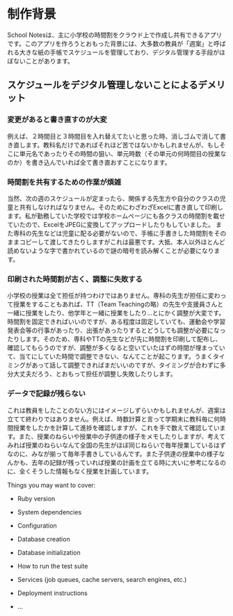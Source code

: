 # 制作背景

School Notesは、主に小学校の時間割をクラウド上で作成し共有できるアプリです。このアプリを作ろうとおもった背景には、大多数の教員が「週案」と呼ばれる大きな紙の手帳でスケジュールを管理しており、デジタル管理する手段がほぼないことがあります。

## スケジュールをデジタル管理しないことによるデメリット
### 変更があると書き直すのが大変
例えば、２時間目と３時間目を入れ替えてたいと思った時、消しゴムで消して書き直します。教科名だけであればそれほど苦ではないかもしれませんが、もしそこに単元名であったりその時間の狙い、単元時数（その単元の何時間目の授業なのか）を書き込んでいれば全て書き直おすことになります。
### 時間割を共有するための作業が煩雑
  当然、次の週のスケジュールが定まったら、関係する先生方や自分のクラスの児童と共有しなければなりません。そのためにわざわざExcelに書き直して印刷します。私が勤務していた学校では学校ホームページにも各クラスの時間割を載せていたので、ExcelをJPEGに変換してアップロードしたりもしていました。
  また専科の先生などは児童に配る必要がないので、手帳に手書きした時間割をそのままコピーして渡してきたりしますがこれは最悪です。大抵、本人以外ほとんど読めないような字で書かれているので謎の暗号を読み解くことが必要になります。
### 印刷された時間割が古く、調整に失敗する
  小学校の授業は全て担任が持つわけではありません。専科の先生が担任に変わって授業をすることもあれば、TT（Team Teachingの略）の先生や支援員さんと一緒に授業をしたり、他学年と一緒に授業をしたり...とにかく調整が大変です。時間割を固定できればいいのですが、ある程度は固定していても、運動会や学習発表会等の行事があったり、出張があったりするとどうしても調整が必要になったりします。そのため、専科やTTの先生などが先に時間割を印刷して配布し、確認してもらうのですが、調整が多くなると空いていたはずの時間が埋まっていて、当てにしていた時間で調整できない、なんてことが起こります。うまくタイミングがあって話して調整できればまだいいのですが、タイミングが合わずに多分大丈夫だろう、とおもって担任が調整し失敗したりします。
### データで記録が残らない
  これは教員をしたことのない方にはイメージしずらいかもしれませんが、週案は立てて終わりではありません。例えば、時数計算と言って学期末に教科毎に何時間授業をしたかを計算して進捗を確認しますが、これを手で数えて確認しています。また、授業のねらいや授業中の子供達の様子をメモしたりしますが、考えてみれば授業のねらいなんて全国の先生がほぼ同じねらいで毎年授業しているはずなのに、みなが揃って毎年手書きしているんです。また子供達の授業中の様子なんかも、去年の記録が残っていれば授業の計画を立てる時に大いに参考になるのに、全くそうした情報もなく授業を計画しています。



Things you may want to cover:

* Ruby version

* System dependencies

* Configuration

* Database creation

* Database initialization

* How to run the test suite

* Services (job queues, cache servers, search engines, etc.)

* Deployment instructions

* ...
